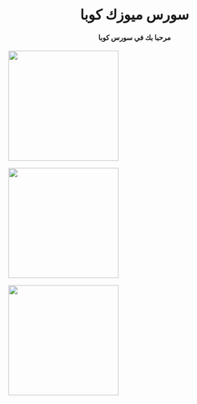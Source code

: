 <h1 align="center"><b> سورس ميوزك كوبا </b></h1>

<h4 align="center"> مرحبا بك في سورس كوبا</h4> 

   <a href="https://t.me/ckuba"><img src="https://img.shields.io/badge/Source%20Dev%3F-here-inactive?&style=plastic?&logo=telegram" width=220px></a></p>

  <a href="https://www.youtube.com/channel/UCiRGpcx_y4G3GkrAFrzcNyw"><img src="https://img.shields.io/badge/Source%20Dev%3F-here-inactive?&style=plastic?&logo=youtube" width=220px></a></p>

 <a href="https://dashboard.heroku.com/new?button-url=https://github.com/ckuba-team/music"><img src="https://img.shields.io/badge/Source%20Dev%3F-here-inactive?&style=plastic?&logo=Heroku" width=220px></a></p>
